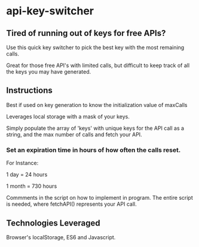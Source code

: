 # api-key-switcher

## Tired of running out of keys for free APIs?

Use this quick key switcher to pick the best key with the most remaining calls.

Great for those free API's with limited calls, but difficult to keep track of all the keys you may have generated.

## Instructions
Best if used on key generation to know the initialization value of maxCalls

Leverages local storage with a mask of your keys.

Simply populate the array of 'keys' with unique keys for the API call as a string, and the max number of calls and fetch your API.

### Set an expiration time in hours of how often the calls reset. 

For Instance:

1 day = 24 hours

1 month = 730 hours

Commments in the script on how to implement in program. The entire script is needed, where fetchAPI() represents your API call. 

## Technologies Leveraged

Browser's localStorage, ES6 and Javascript.
